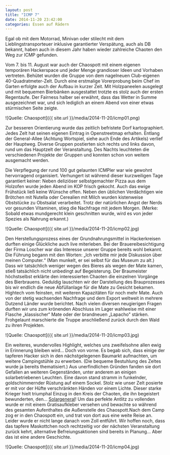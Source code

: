 ```yaml
---
layout: post
title: "ICMP 7"
date: 2014-11-20 23:42:00
categories: Essen auf Rädern
---
```

Egal ob mit dem Motorrad, Minivan oder stilecht mit dem Lieblingstransporteuer inklusive garantierter Verspätung, auch als DB bekannt, haben auch in diesem Jahr haben wieder zahlreiche Chaoten den Weg zur ICMP gefunden.

Vom 7. bis 11. August war auch der Chaospott mit einem eigenen temporären Hackerspace und jeder Menge grandioser Ideen und Vorhaben vertreten. Behütet wurden die Gruppe von dem nagelneuen Club-eigenen 40-Quadratmeter-Zelt. Durch eine erstmalige Vorerprobung beim Chef im Garten erfolgte auch der Aufbau in kurzer Zeit. Mit Holzpaneelen ausgelegt und mit bequemen Bierbänken ausgestattet trotzte es stolz auch der ersten Regentaufe. Der Fairness halber sei erwähnt, dass das Wetter in Summe ausgezeichnet war, und sich lediglich an einem Abend von einer etwas stürmischen Seite zeigte.

![Quelle: Chaospott]({{ site.url }}/media/2014-11-20/icmp01.png)

Zur besseren Orientierung wurde das zeitlich befristete Dorf kartographiert. Jedes Zelt hat seinen eigenen Eintrag in Openstreetmap erhalten. Entlang der General-Allee (Achtung Wortspiel, siehe auch Ende des Artikels) verlief der Hauptweg. Diverse Gruppen postierten sich rechts und links davon, rund um das Hauptzelt der Veranstaltung. Des Nachts leuchteten die verschiedenen Projekte der Gruppen und konnten schon von weitem ausgemacht werden.

Die Verpflegung der rund 100 gut gelaunten ICMPler war wie gewohnt hervorragend organisiert. Verhungert ist während dieser kurzweiligen Tage garantiert keiner: Neben deliziöser selbstgemachter Pizza aus dem Holzofen wurde jeden Abend im KOP frisch gekocht. Auch das ewige Frühstück ließ keine Wünsche offen. Neben den üblichen Verdächtigen wie Brötchen mit Nutella oder Cerealien mit Milch wurden kistenweise Obststücke zu Obstsalat verarbeitet. Trotz der natürlichen Angst der Nerds vor gesunden Vitaminen, stieg die Nachfrage mit jedem Morgen. (Merke: Sobald etwas mundgerecht klein geschnitten wurde, wird es von jeder Spezies als Nahrung erkannt.)

![Quelle: Chaospott]({{ site.url }}/media/2014-11-20/icmp02.jpg)

Den Herstellungsprozess eines der Grundnahrungsmittel in Hackerkreisen durften einige Glückliche auch live miterleben. Bei der Brauereibesichtigung der Firma Loscher war das Interesse unserer Gruppe bereits wohl bekannt. Die Führung begann mit den Worten: „Ich verbitte mir jede Diskussion über meinen Computer.“ (Man munkelt, er sei selbst für das Museum zu alt.) Dass wir tatsächlich weniger wegen des Bieres als wegen der Mate kamen, stieß tatsächlich nicht unbedingt auf Begeisterung. Der Braumeister höchstselbst erklärte den interessierten Chaoten die einzelnen Vorgänge des Bierbrauens. Geduldig lauschten wir der Darstellung des Brauprozesses bis wir endlich die neue Abfüllanlage für die Mate zu Gesicht bekamen. Hightech vom feinsten, mit weiteren Kapazitäten für noch mehr Mate. Auch von der stetig wachsenden Nachfrage und dem Export weltweit in mehrere Dutzend Länder wurde berichtet. Nach vielen diversen neugierigen Fragen durften wir uns zum krönenden Abschluss im Lager wahlweise mit einer Flasche „klassischer“ Mate oder der brandneuen „Lapacho" stärken. Frohgelaunt marschierte die Truppe anschließend zurück durch den Wald zu ihren Projekten.

![Quelle: Chaospott]({{ site.url }}/media/2014-11-20/icmp03.jpg)

Ein weiteres, wundervolles Highlight, welches uns zweifelsohne allen ewig in Erinnerung bleiben wird... Doch von vorne. Es begab sich, dass einige der tapferen Hacker sich in den nächstgelegenen Baumarkt aufmachten, um weitere Campingstühle zu erwerben. (Die bequeme Bestuhlung des Zeltes wurde ja bereits thematisiert.) Aus unerfindlichen Gründen fanden sie dort Gefallen an weiteren Gegenständen, unter anderem an einigen solarbetriebenen Leuchten. Eine davon stand stramm in funkelnder, goldschimmernder Rüstung auf einem Sockel. Stolz wie unser Zelt posierte er mit vor der Hüfte verschränkten Händen vor einem Lichte. Dieser starke Krieger hielt triumphal Einzug in den Kreis der Chaoten, die ihn begeistert bewunderten, den... [Solargeneral](https://twitter.com/solargeneral)! Um das perfekte Antlitz zu vollenden wurde er mit einem Gratisaufkleber versehen und bewachte so während des gesamten Aufenthaltes die Außenstelle des Chaospott.Nach dem Camp zog er in den Chaospott ein, und trat von dort aus eine weite Reise an. Leider wurde er nicht lange danach vom Zoll entführt. Wir hoffen noch, dass das tapfere Maskottchen noch rechtzeitig vor der nächsten Veranstaltung zurück kehrt, alternative Befreiungsaktionen sind bereits in Planung... Aber das ist eine andere Geschichte.

![Quelle: Chaospott]({{ site.url }}/media/2014-11-20/icmp04.jpg)